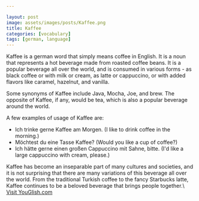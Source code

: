 ```yaml
---

layout: post
image: assets/images/posts/Kaffee.png
title: Kaffee
categories: [vocabulary]
tags: [german, language]
---
```


Kaffee is a german word that simply means coffee in English. It is a noun that represents a hot beverage made from roasted coffee beans. It is a popular beverage all over the world, and is consumed in various forms - as black coffee or with milk or cream, as latte or cappuccino, or with added flavors like caramel, hazelnut, and vanilla.

Some synonyms of Kaffee include Java, Mocha, Joe, and brew. The opposite of Kaffee, if any, would be tea, which is also a popular beverage around the world.

A few examples of usage of Kaffee are:

- Ich trinke gerne Kaffee am Morgen. (I like to drink coffee in the morning.)
- Möchtest du eine Tasse Kaffee? (Would you like a cup of coffee?)
- Ich hätte gerne einen großen Cappuccino mit Sahne, bitte. (I'd like a large cappuccino with cream, please.)

Kaffee has become an inseparable part of many cultures and societies, and it is not surprising that there are many variations of this beverage all over the world. From the traditional Turkish coffee to the fancy Starbucks latte, Kaffee continues to be a beloved beverage that brings people together.\ <a id="yg-widget-0" class="youglish-widget" data-query="Kaffee" data-lang="german" data-components="8412" data-auto-start="0" data-bkg-color="theme_light" data-title="How%20to%20pronounce%20Kaffee%20in%20German"  rel="nofollow" href="https://youglish.com">Visit YouGlish.com</a><script async src="https://youglish.com/public/emb/widget.js" charset="utf-8"></script>